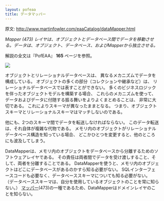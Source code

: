 ```yaml
---
layout: pofeaa
title: データマッパー
---
```


原文: http://www.martinfowler.com/eaaCatalog/dataMapper.html 

*Mapper (473) レイヤは、オブジェクトとデータベース間でデータを移動させる。データは、オブジェクト、データベース、およびMapperから独立させる。*

解説の全文は『PofEAA』 **165** ページを参照。

![](http://www.martinfowler.com/eaaCatalog/databaseMapperSketch.gif)

オブジェクトとリレーショナルデータベースは、
異なるメカニズムでデータを構成している。
オブジェクトの多くの部分（コレクションや継承など）は、
リレーショナルデータベースでは表すことができない。
多くのビジネスロジックを伴ったオブジェクトモデルを構築する場合、
これらのメカニズムを使って、データおよびデータに付随する振る舞いをよりよくまとめることは、
非常に大切である。
これによりスキーマが異なったままとなる。
つまり、オブジェクトスキーマとリレーショナルスキーマはマッチしないのである。

他にも、2つのスキーマ間でデータを転送しなければならない。
このデータ転送は、それ自体が複雑な代物である。
メモリ内のオブジェクトがリレーショナルデータベース構造を知っている場合、
どこかひとつを変更すると、他のところにも波及してしまう。

DataMapperは、メモリ内のオブジェクトをデータベースから分離するためのソフトウェアレイヤである。
その責任は両者間でデータを受け渡しすること、そして、両者を分離することである。
DataMapperを使うと、メモリ内のオブジェクトはどこにデータベースがあるのかすら知る必要がない。
SQLインターフェースコードも必要なく、データベーススキーマについても知る必要がない。
（データベーススキーマは、自分を使用しているオブジェクトのことを常に知らない。）
[マッパー](Mapper)(473)の一種であるため、DataMapperはドメインレイヤのことを知らない。
